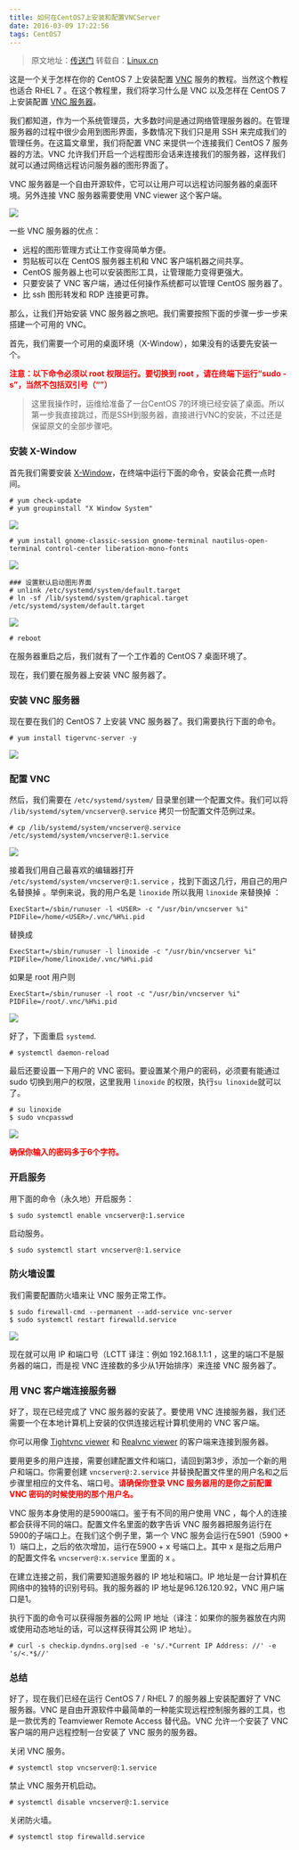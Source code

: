 ```yaml
---
title: 如何在CentOS7上安装和配置VNCServer
date: 2016-03-09 17:22:56
tags: CentOS7
---
```


>原文地址：[传送门](http://linoxide.com/linux-how-to/install-configure-vnc-server-centos-7-0/)
>转载自：[Linux.cn](https://linux.cn/article-5335-1.html)

这是一个关于怎样在你的 CentOS 7 上安装配置 [VNC](http://en.wikipedia.org/wiki/Virtual_Network_Computing) 服务的教程。当然这个教程也适合 RHEL 7 。在这个教程里，我们将学习什么是 VNC 以及怎样在 CentOS 7 上安装配置 [VNC 服务器](http://en.wikipedia.org/wiki/Virtual_Network_Computing)。

<!--more-->

我们都知道，作为一个系统管理员，大多数时间是通过网络管理服务器的。在管理服务器的过程中很少会用到图形界面，多数情况下我们只是用 SSH 来完成我们的管理任务。在这篇文章里，我们将配置 VNC 来提供一个连接我们 CentOS 7 服务器的方法。VNC 允许我们开启一个远程图形会话来连接我们的服务器，这样我们就可以通过网络远程访问服务器的图形界面了。

VNC 服务器是一个自由开源软件，它可以让用户可以远程访问服务器的桌面环境。另外连接 VNC 服务器需要使用 VNC viewer 这个客户端。

![](https://dn-linuxcn.qbox.me/data/attachment/album/201504/26/112812oz6l6tnr6trnmluc.png)

一些 VNC 服务器的优点：

* 远程的图形管理方式让工作变得简单方便。
* 剪贴板可以在 CentOS 服务器主机和 VNC 客户端机器之间共享。
* CentOS 服务器上也可以安装图形工具，让管理能力变得更强大。
* 只要安装了 VNC 客户端，通过任何操作系统都可以管理 CentOS 服务器了。
* 比 ssh 图形转发和 RDP 连接更可靠。

那么，让我们开始安装 VNC 服务器之旅吧。我们需要按照下面的步骤一步一步来搭建一个可用的 VNC。

首先，我们需要一个可用的桌面环境（X-Window），如果没有的话要先安装一个。

<p style="color:red"><strong>注意：以下命令必须以 root 权限运行。要切换到 root ，请在终端下运行“sudo -s”，当然不包括双引号（“”）</strong></p>

>这里我操作时，运维给准备了一台CentOS 7的环境已经安装了桌面。所以第一步我直接跳过，而是SSH到服务器，直接进行VNC的安装，不过还是保留原文的全部步骤吧。


### 安装 X-Window

首先我们需要安装 [X-Window](http://en.wikipedia.org/wiki/X_Window_System)，在终端中运行下面的命令，安装会花费一点时间。

```shell
# yum check-update
# yum groupinstall "X Window System"
```
![](https://dn-linuxcn.qbox.me/data/attachment/album/201504/26/112815zz6kgdkqznknnqqf.png)

```shell
# yum install gnome-classic-session gnome-terminal nautilus-open-terminal control-center liberation-mono-fonts
```

![](https://dn-linuxcn.qbox.me/data/attachment/album/201504/26/112815pgyhigy0ycpccz0c.png)

```shell
### 设置默认启动图形界面
# unlink /etc/systemd/system/default.target
# ln -sf /lib/systemd/system/graphical.target /etc/systemd/system/default.target
```

![](https://dn-linuxcn.qbox.me/data/attachment/album/201504/26/112816e4dvx6zui4z9ugz4.png)

```shell
# reboot
```

在服务器重启之后，我们就有了一个工作着的 CentOS 7 桌面环境了。

现在，我们要在服务器上安装 VNC 服务器了。

### 安装 VNC 服务器

现在要在我们的 CentOS 7 上安装 VNC 服务器了。我们需要执行下面的命令。

```shell
# yum install tigervnc-server -y
```

![](https://dn-linuxcn.qbox.me/data/attachment/album/201504/26/112817b0m2tj40jjs0120l.png)

### 配置 VNC

然后，我们需要在 `/etc/systemd/system/` 目录里创建一个配置文件。我们可以将 `/lib/systemd/sytem/vncserver@.service` 拷贝一份配置文件范例过来。

```shell
# cp /lib/systemd/system/vncserver@.service /etc/systemd/system/vncserver@:1.service
```

![](https://dn-linuxcn.qbox.me/data/attachment/album/201504/26/112817khh66mhmndtlg1h6.png)

接着我们用自己最喜欢的编辑器打开 `/etc/systemd/system/vncserver@:1.service` ，找到下面这几行，用自己的用户名替换掉 。举例来说，我的用户名是 `linoxide` 所以我用 `linoxide` 来替换掉 ：

```shell
ExecStart=/sbin/runuser -l <USER> -c "/usr/bin/vncserver %i"
PIDFile=/home/<USER>/.vnc/%H%i.pid
```

替换成

```shell
ExecStart=/sbin/runuser -l linoxide -c "/usr/bin/vncserver %i"
PIDFile=/home/linoxide/.vnc/%H%i.pid
```

如果是 root 用户则

```shell
ExecStart=/sbin/runuser -l root -c "/usr/bin/vncserver %i"
PIDFile=/root/.vnc/%H%i.pid
```

![](https://dn-linuxcn.qbox.me/data/attachment/album/201504/26/112818a5s5i5pdok2g5dyr.png)

好了，下面重启 `systemd`.

```shell
# systemctl daemon-reload
``` 

最后还要设置一下用户的 VNC 密码。要设置某个用户的密码，必须要有能通过 sudo 切换到用户的权限，这里我用 `linoxide` 的权限，执行`su linoxide`就可以了。

```shell
# su linoxide
$ sudo vncpasswd
```

![](https://dn-linuxcn.qbox.me/data/attachment/album/201504/26/112818f4rw9i46yt9carg9.png)

<strong style="color:red">确保你输入的密码多于6个字符。</strong>

### 开启服务

用下面的命令（永久地）开启服务：

```shell
$ sudo systemctl enable vncserver@:1.service
```

启动服务。

```shell
$ sudo systemctl start vncserver@:1.service
```

### 防火墙设置

我们需要配置防火墙来让 VNC 服务正常工作。

```shell
$ sudo firewall-cmd --permanent --add-service vnc-server
$ sudo systemctl restart firewalld.service
```

![](https://dn-linuxcn.qbox.me/data/attachment/album/201504/26/112819xd57amrcrqdvrdrj.png)

现在就可以用 IP 和端口号（LCTT 译注：例如 192.168.1.1:1 ，这里的端口不是服务器的端口，而是视 VNC 连接数的多少从1开始排序）来连接 VNC 服务器了。

### 用 VNC 客户端连接服务器

好了，现在已经完成了 VNC 服务器的安装了。要使用 VNC 连接服务器，我们还需要一个在本地计算机上安装的仅供连接远程计算机使用的 VNC 客户端。

你可以用像 [Tightvnc viewer](http://www.tightvnc.com/) 和 [Realvnc viewer](https://www.realvnc.com/) 的客户端来连接到服务器。

要用更多的用户连接，需要创建配置文件和端口，请回到第3步，添加一个新的用户和端口。你需要创建 `vncserver@:2.service` 并替换配置文件里的用户名和之后步骤里相应的文件名、端口号。<strong style="color:red">请确保你登录 VNC 服务器用的是你之前配置 VNC 密码的时候使用的那个用户名。</strong>

VNC 服务本身使用的是5900端口。鉴于有不同的用户使用 VNC ，每个人的连接都会获得不同的端口。配置文件名里面的数字告诉 VNC 服务器把服务运行在5900的子端口上。在我们这个例子里，第一个 VNC 服务会运行在5901（5900 + 1）端口上，之后的依次增加，运行在5900 + x 号端口上。其中 x 是指之后用户的配置文件名 `vncserver@:x.service` 里面的 x 。

在建立连接之前，我们需要知道服务器的 IP 地址和端口。IP 地址是一台计算机在网络中的独特的识别号码。我的服务器的 IP 地址是96.126.120.92，VNC 用户端口是1。

执行下面的命令可以获得服务器的公网 IP 地址（译注：如果你的服务器放在内网或使用动态地址的话，可以这样获得其公网 IP 地址）。

```shell
# curl -s checkip.dyndns.org|sed -e 's/.*Current IP Address: //' -e 's/<.*$//'
```

### 总结

好了，现在我们已经在运行 CentOS 7 / RHEL 7 的服务器上安装配置好了 VNC 服务器。VNC 是自由开源软件中最简单的一种能实现远程控制服务器的工具，也是一款优秀的 Teamviewer Remote Access 替代品。VNC 允许一个安装了 VNC 客户端的用户远程控制一台安装了 VNC 服务的服务器。

关闭 VNC 服务。

```shell
# systemctl stop vncserver@:1.service
```
禁止 VNC 服务开机启动。

```shell
# systemctl disable vncserver@:1.service
```
关闭防火墙。

```shell
# systemctl stop firewalld.service
```






